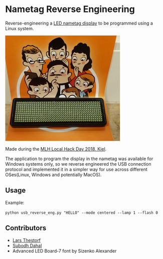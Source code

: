 # Nametag Reverse Engineering

Reverse-engineering a [LED nametag display](https://led-tag.sertronics.shop) to be programmed using a Linux system.

![Demo video](./demo.gif)

Made during the [MLH Local Hack Day 2018, Kiel](https://localhackday.mlh.io/lhd-2018/events/1299).

The application to program the display in the nametag was available for Windows systems only, so we reverse engineered the USB connection protocol and implemented it in a simpler way for use across different OSes(Linux, Windows and potentially MacOS).

## Usage

Example:

`python usb_reverse_eng.py "HELLO" --mode centered --lamp 1 --flash 0`

## Contributors

 - [Lars Thestorf](https://github.com/Lars-Thestorf)
 - [Subodh Dahal](https://github.com/SubodhDahal)
  - Advanced LED Board-7 font by Sizenko Alexander
